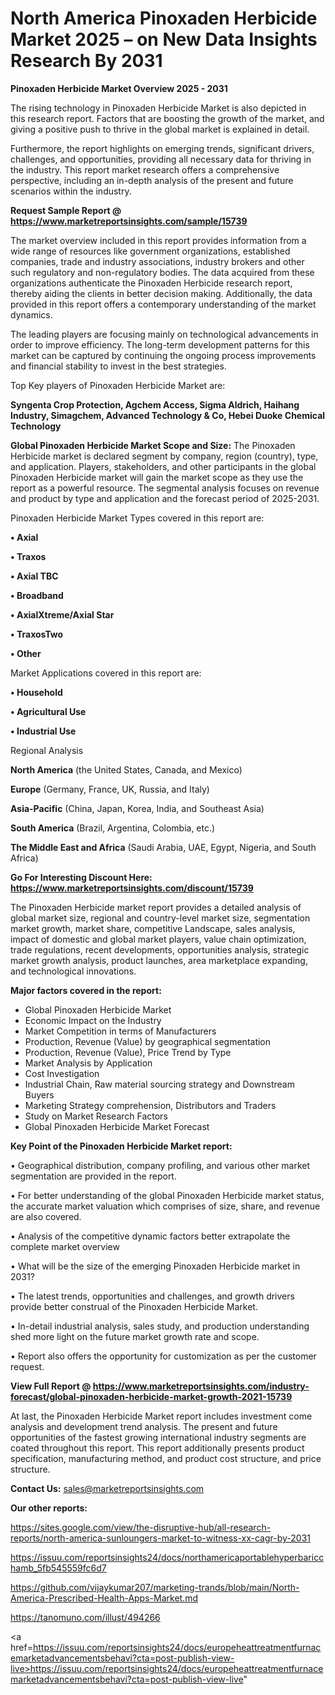  # North America Pinoxaden Herbicide Market 2025 – on New Data Insights Research By 2031

<Strong> Pinoxaden Herbicide Market Overview 2025 - 2031</strong>

The rising technology in Pinoxaden Herbicide Market is also depicted in this research report. Factors that are boosting the growth of the market, and giving a positive push to thrive in the global market is explained in detail.

Furthermore, the report highlights on emerging trends, significant drivers, challenges, and opportunities, providing all necessary data for thriving in the industry. This report market research offers a comprehensive perspective, including an in-depth analysis of the present and future scenarios within the industry.

<strong>Request Sample Report @ <a href=https://www.marketreportsinsights.com/sample/15739>https://www.marketreportsinsights.com/sample/15739</a></strong>

The market overview included in this report provides information from a wide range of resources like government organizations, established companies, trade and industry associations, industry brokers and other such regulatory and non-regulatory bodies. The data acquired from these organizations authenticate the Pinoxaden Herbicide research report, thereby aiding the clients in better decision making. Additionally, the data provided in this report offers a contemporary understanding of the market dynamics.

The leading players are focusing mainly on technological advancements in order to improve efficiency. The long-term development patterns for this market can be captured by continuing the ongoing process improvements and financial stability to invest in the best strategies.

Top Key players of Pinoxaden Herbicide Market are:

<strong>Syngenta Crop Protection, Agchem Access, Sigma Aldrich, Haihang Industry, Simagchem, Advanced Technology & Co, Hebei Duoke Chemical Technology</strong>

<strong><b>Global Pinoxaden Herbicide Market Scope and Size:</b></strong>
The Pinoxaden Herbicide market is declared segment by company, region (country), type, and application. Players, stakeholders, and other participants in the global Pinoxaden Herbicide market will gain the market scope as they use the report as a powerful resource. The segmental analysis focuses on revenue and product by type and application and the forecast period of 2025-2031.

Pinoxaden Herbicide Market Types covered in this report are:

<strong>• Axial

• Traxos

• Axial TBC

• Broadband

• AxialXtreme/Axial Star

• TraxosTwo

• Other</strong>

Market Applications covered in this report are:

<strong>• Household

• Agricultural Use

• Industrial Use</strong> 

Regional Analysis

<strong>North America</strong> (the United States, Canada, and Mexico)

<strong>Europe</strong> (Germany, France, UK, Russia, and Italy)

<strong>Asia-Pacific</strong> (China, Japan, Korea, India, and Southeast Asia)

<strong>South America</strong> (Brazil, Argentina, Colombia, etc.)

<strong>The Middle East and Africa</strong> (Saudi Arabia, UAE, Egypt, Nigeria, and South Africa)

<strong>Go For Interesting Discount Here: <a href=https://www.marketreportsinsights.com/discount/15739>https://www.marketreportsinsights.com/discount/15739</a></strong>

The Pinoxaden Herbicide market report provides a detailed analysis of global market size, regional and country-level market size, segmentation market growth, market share, competitive Landscape, sales analysis, impact of domestic and global market players, value chain optimization, trade regulations, recent developments, opportunities analysis, strategic market growth analysis, product launches, area marketplace expanding, and technological innovations.

<strong><b>Major factors covered in the report:</b></strong>
<ul>
  <li>Global Pinoxaden Herbicide Market </li>
  <li>Economic Impact on the Industry</li>
  <li>Market Competition in terms of Manufacturers</li>
  <li>Production, Revenue (Value) by geographical segmentation</li>
  <li>Production, Revenue (Value), Price Trend by Type</li>
  <li>Market Analysis by Application</li>
  <li>Cost Investigation</li>
  <li>Industrial Chain, Raw material sourcing strategy and Downstream Buyers</li>
  <li>Marketing Strategy comprehension, Distributors and Traders</li>
  <li>Study on Market Research Factors</li>
  <li>Global Pinoxaden Herbicide Market Forecast</li>
</ul>

<strong><b>Key Point of the Pinoxaden Herbicide Market report:</b></strong>

• Geographical distribution, company profiling, and various other market segmentation are provided in the report.

• For better understanding of the global Pinoxaden Herbicide market status, the accurate market valuation which comprises of size, share, and revenue are also covered.

• Analysis of the competitive dynamic factors better extrapolate the complete market overview

• What will be the size of the emerging Pinoxaden Herbicide market in 2031?

• The latest trends, opportunities and challenges, and growth drivers provide better construal of the Pinoxaden Herbicide Market.

• In-detail industrial analysis, sales study, and production understanding shed more light on the future market growth rate and scope.

• Report also offers the opportunity for customization as per the customer request.

<strong><b>View Full Report @ <a href=https://www.marketreportsinsights.com/industry-forecast/global-pinoxaden-herbicide-market-growth-2021-15739>https://www.marketreportsinsights.com/industry-forecast/global-pinoxaden-herbicide-market-growth-2021-15739</a></b></strong>


At last, the Pinoxaden Herbicide Market report includes investment come analysis and development trend analysis. The present and future opportunities of the fastest growing international industry segments are coated throughout this report. This report additionally presents product specification, manufacturing method, and product cost structure, and price structure.

<strong>Contact Us:</strong>
sales@marketreportsinsights.com

<strong>Our other reports:</strong>

<a href=https://sites.google.com/view/the-disruptive-hub/all-research-reports/north-america-sunloungers-market-to-witness-xx-cagr-by-2031>https://sites.google.com/view/the-disruptive-hub/all-research-reports/north-america-sunloungers-market-to-witness-xx-cagr-by-2031</a>

<a href=https://issuu.com/reportsinsights24/docs/northamericaportablehyperbaricchamb_5fb545559fc6d7>https://issuu.com/reportsinsights24/docs/northamericaportablehyperbaricchamb_5fb545559fc6d7</a>

<a href=https://github.com/vijaykumar207/marketing-trands/blob/main/North-America-Prescribed-Health-Apps-Market.md>https://github.com/vijaykumar207/marketing-trands/blob/main/North-America-Prescribed-Health-Apps-Market.md</a>

<a href=https://tanomuno.com/illust/494266>https://tanomuno.com/illust/494266</a>

<a href=https://issuu.com/reportsinsights24/docs/europeheattreatmentfurnacemarketadvancementsbehavi?cta=post-publish-view-live>https://issuu.com/reportsinsights24/docs/europeheattreatmentfurnacemarketadvancementsbehavi?cta=post-publish-view-live</a>"

